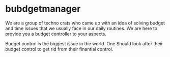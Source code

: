 # bubdgetmanager

We are a group of techno crats who came up with an idea of solving budget and time issues that we usually face in our daily routines. We are here to provide you a budget controller to your aspects.

Budget control is the biggest issue in the world. One Should look after their budget control to get rid from their finantial control.
